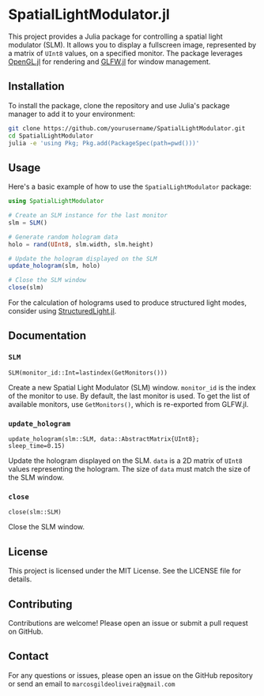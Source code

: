 # SpatialLightModulator.jl

This project provides a Julia package for controlling a spatial light modulator (SLM). It allows you to display a fullscreen image, represented by a matrix of `UInt8` values, on a specified monitor. The package leverages [OpenGL.jl](https://github.com/JuliaGL/ModernGL.jl) for rendering and [GLFW.jl](https://github.com/JuliaGL/GLFW.jl) for window management.

## Installation

To install the package, clone the repository and use Julia's package manager to add it to your environment:

```sh
git clone https://github.com/yourusername/SpatialLightModulator.git
cd SpatialLightModulator
julia -e 'using Pkg; Pkg.add(PackageSpec(path=pwd()))'
```

## Usage

Here's a basic example of how to use the `SpatialLightModulator` package:

```julia
using SpatialLightModulator

# Create an SLM instance for the last monitor
slm = SLM()

# Generate random hologram data
holo = rand(UInt8, slm.width, slm.height)

# Update the hologram displayed on the SLM
update_hologram(slm, holo)

# Close the SLM window
close(slm)
```

For the calculation of holograms used to produce structured light modes, consider using [StructuredLight.jl](https://github.com/marcsgil/StructuredLight.jl).

## Documentation

### `SLM`
    SLM(monitor_id::Int=lastindex(GetMonitors()))

Create a new Spatial Light Modulator (SLM) window.
`monitor_id` is the index of the monitor to use. By default, the last monitor is used.
To get the list of available monitors, use `GetMonitors()`, which is re-exported from GLFW.jl.


### `update_hologram`

    update_hologram(slm::SLM, data::AbstractMatrix{UInt8}; sleep_time=0.15)
    

Update the hologram displayed on the SLM.
`data` is a 2D matrix of `UInt8` values representing the hologram.
The size of `data` must match the size of the SLM window.

### `close`

    close(slm::SLM)

Close the SLM window.

## License

This project is licensed under the MIT License. See the LICENSE file for details.

## Contributing

Contributions are welcome! Please open an issue or submit a pull request on GitHub.

## Contact

For any questions or issues, please open an issue on the GitHub repository or send an email to `marcosgildeoliveira@gmail.com`